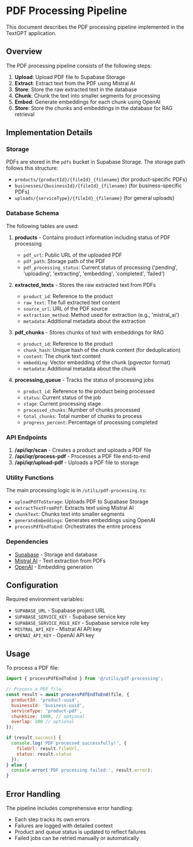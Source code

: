 # PDF Processing Pipeline

This document describes the PDF processing pipeline implemented in the TextGPT application.

## Overview

The PDF processing pipeline consists of the following steps:

1. **Upload**: Upload PDF file to Supabase Storage
2. **Extract**: Extract text from the PDF using Mistral AI
3. **Store**: Store the raw extracted text in the database
4. **Chunk**: Chunk the text into smaller segments for processing
5. **Embed**: Generate embeddings for each chunk using OpenAI
6. **Store**: Store the chunks and embeddings in the database for RAG retrieval

## Implementation Details

### Storage

PDFs are stored in the `pdfs` bucket in Supabase Storage. The storage path follows this structure:
- `products/{productId}/{fileId}_{filename}` (for product-specific PDFs)
- `businesses/{businessId}/{fileId}_{filename}` (for business-specific PDFs)
- `uploads/{serviceType}/{fileId}_{filename}` (for general uploads)

### Database Schema

The following tables are used:

1. **products** - Contains product information including status of PDF processing
   - `pdf_url`: Public URL of the uploaded PDF
   - `pdf_path`: Storage path of the PDF
   - `pdf_processing_status`: Current status of processing ('pending', 'uploading', 'extracting', 'embedding', 'completed', 'failed')

2. **extracted_texts** - Stores the raw extracted text from PDFs
   - `product_id`: Reference to the product
   - `raw_text`: The full extracted text content
   - `source_url`: URL of the PDF source
   - `extraction_method`: Method used for extraction (e.g., 'mistral_ai')
   - `metadata`: Additional metadata about the extraction

3. **pdf_chunks** - Stores chunks of text with embeddings for RAG
   - `product_id`: Reference to the product
   - `chunk_hash`: Unique hash of the chunk content (for deduplication)
   - `content`: The chunk text content
   - `embedding`: Vector embedding of the chunk (pgvector format)
   - `metadata`: Additional metadata about the chunk

4. **processing_queue** - Tracks the status of processing jobs
   - `product_id`: Reference to the product being processed
   - `status`: Current status of the job
   - `stage`: Current processing stage
   - `processed_chunks`: Number of chunks processed
   - `total_chunks`: Total number of chunks to process
   - `progress_percent`: Percentage of processing completed

### API Endpoints

1. **/api/iqr/scan** - Creates a product and uploads a PDF file
2. **/api/iqr/process-pdf** - Processes a PDF file end-to-end
3. **/api/iqr/upload-pdf** - Uploads a PDF file to storage

### Utility Functions

The main processing logic is in `/utils/pdf-processing.ts`:

- `uploadPdfToStorage`: Uploads PDF to Supabase Storage
- `extractTextFromPdf`: Extracts text using Mistral AI
- `chunkText`: Chunks text into smaller segments
- `generateEmbeddings`: Generates embeddings using OpenAI
- `processPdfEndToEnd`: Orchestrates the entire process

### Dependencies

- [Supabase](https://supabase.com) - Storage and database
- [Mistral AI](https://mistral.ai) - Text extraction from PDFs
- [OpenAI](https://openai.com) - Embedding generation

## Configuration

Required environment variables:
- `SUPABASE_URL` - Supabase project URL
- `SUPABASE_SERVICE_KEY` - Supabase service key
- `SUPABASE_SERVICE_ROLE_KEY` - Supabase service role key
- `MISTRAL_API_KEY` - Mistral AI API key
- `OPENAI_API_KEY` - OpenAI API key

## Usage

To process a PDF file:

```javascript
import { processPdfEndToEnd } from '@/utils/pdf-processing';

// Process a PDF file
const result = await processPdfEndToEnd(file, {
  productId: 'product-uuid',
  businessId: 'business-uuid',
  serviceType: 'product-pdf',
  chunkSize: 1000, // optional
  overlap: 200 // optional
});

if (result.success) {
  console.log('PDF processed successfully!', {
    fileUrl: result.fileUrl,
    status: result.status
  });
} else {
  console.error('PDF processing failed:', result.error);
}
```

## Error Handling

The pipeline includes comprehensive error handling:
- Each step tracks its own errors
- Failures are logged with detailed context
- Product and queue status is updated to reflect failures
- Failed jobs can be retried manually or automatically 